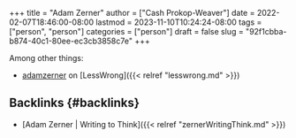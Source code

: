 +++
title = "Adam Zerner"
author = ["Cash Prokop-Weaver"]
date = 2022-02-07T18:46:00-08:00
lastmod = 2023-11-10T10:24:24-08:00
tags = ["person", "person"]
categories = ["person"]
draft = false
slug = "92f1cbba-b874-40c1-80ee-ec3cb3858c7e"
+++

Among other things:

-   [adamzerner](https://www.lesswrong.com/users/adamzerner) on [LessWrong]({{< relref "lesswrong.md" >}})


## Backlinks {#backlinks}

-   [Adam Zerner | Writing to Think]({{< relref "zernerWritingThink.md" >}})
